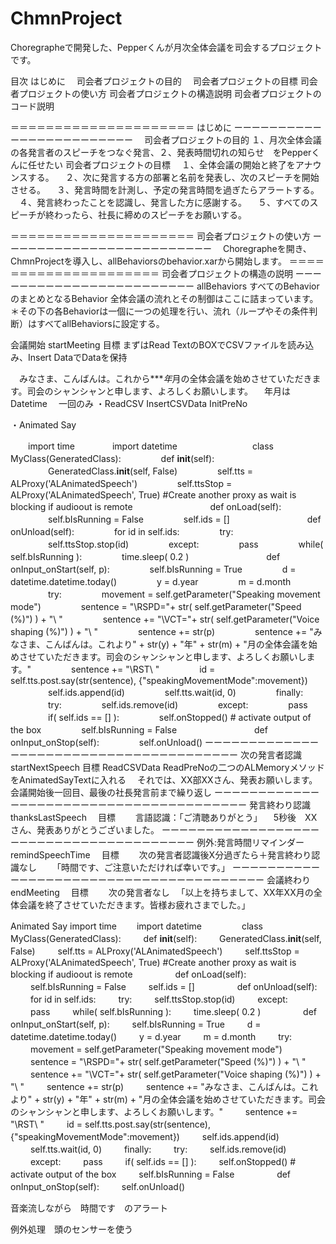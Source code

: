# ChmnProject
Choregrapheで開発した、Pepperくんが月次全体会議を司会するプロジェクトです。

目次
 はじめに
 　司会者プロジェクトの目的
 　司会者プロジェクトの目標
 司会者プロジェクトの使い方
 司会者プロジェクトの構造説明
 司会者プロジェクトのコード説明

＝＝＝＝＝＝＝＝＝＝＝＝＝＝＝＝＝＝＝＝＝
はじめに
ーーーーーーーーーーーーーーーーーーーーーーーー
　司会者プロジェクトの目的
  １、月次全体会議の各発言者のスピーチをつなぐ発言、２、発表時間切れの知らせ　をPepperくんに任せたい
 司会者プロジェクトの目標
 　１、全体会議の開始と終了をアナウンスする。
 　２、次に発言する方の部署と名前を発表し、次のスピーチを開始させる。
 　３、発言時間を計測し、予定の発言時間を過ぎたらアラートする。
 　４、発言終わったことを認識し、発言した方に感謝する。
 　５、すべてのスピーチが終わったら、社長に締めのスピーチをお願いする。

＝＝＝＝＝＝＝＝＝＝＝＝＝＝＝＝＝＝＝＝＝
司会者プロジェクトの使い方
ーーーーーーーーーーーーーーーーーーーーーーーー
　Choregrapheを開き、ChmnProjectを導入し、allBehaviorsのbehavior.xarから開始します。
＝＝＝＝＝＝＝＝＝＝＝＝＝＝＝＝＝＝＝＝＝
司会者プロジェクトの構造の説明
ーーーーーーーーーーーーーーーーーーーーーーーー
 allBehaviors
  すべてのBehaviorのまとめとなるBehavior
  全体会議の流れとその制御はここに詰まっています。
  ＊その下の各Behaviorは一個に一つの処理を行い、流れ（ループやその条件判断）はすべてallBehaviorsに設定する。
 　
 
 会議開始 startMeeting
  目標
   まずはRead TextのBOXでCSVファイルを読み込み、Insert DataでDataを保持
   
  　みなさま、こんばんは。これから****年*月の全体会議を始めさせていただきます。司会のシャンシャンと申します、よろしくお願いします。
  　年月はDatetime
  　一回のみ
  ・ReadCSV InsertCSVData InitPreNo
  
  
  ・Animated Say
  
  　　import time
　　　　import datetime
　　　　
　　　　class MyClass(GeneratedClass):
　　　　    def __init__(self):
　　　　        GeneratedClass.__init__(self, False)
　　　　        self.tts = ALProxy('ALAnimatedSpeech')
　　　　        self.ttsStop = ALProxy('ALAnimatedSpeech', True) #Create another proxy as wait is blocking if audioout is remote
　　　　
　　　　    def onLoad(self):
　　　　        self.bIsRunning = False
　　　　        self.ids = []
　　　　
　　　　    def onUnload(self):
　　　　        for id in self.ids:
　　　　            try:
　　　　                self.ttsStop.stop(id)
　　　　            except:
　　　　                pass
　　　　        while( self.bIsRunning ):
　　　　            time.sleep( 0.2 )
　　　　
　　　　    def onInput_onStart(self, p):
　　　　        self.bIsRunning = True
　　　　        d = datetime.datetime.today()
　　　　        y = d.year
　　　　        m = d.month
　　　　        try:
　　　　            movement = self.getParameter("Speaking movement mode")
　　　　            sentence = "\RSPD="+ str( self.getParameter("Speed (%)") ) + "\ "
　　　　            sentence += "\VCT="+ str( self.getParameter("Voice shaping (%)") ) + "\ "
　　　　            sentence += str(p)
　　　　            sentence += "みなさま、こんばんは。これより" + str(y) + "年" + str(m) + "月の全体会議を始めさせていただきます。司会のシャンシャンと申します、よろしくお願いします。"
　　　　            sentence +=  "\RST\ "
　　　　            id = self.tts.post.say(str(sentence), {"speakingMovementMode":movement})
　　　　            self.ids.append(id)
　　　　            self.tts.wait(id, 0)
　　　　        finally:
　　　　            try:
　　　　                self.ids.remove(id)
　　　　            except:
　　　　                pass
　　　　            if( self.ids == [] ):
　　　　                self.onStopped() # activate output of the box
　　　　                self.bIsRunning = False
　　　　
　　　　    def onInput_onStop(self):
　　　　        self.onUnload()
ーーーーーーーーーーーーーーーーーーーーーーーーーーーーーーーーーーーーーーー
 次の発言者認識 startNextSpeech
  目標
   ReadCSVData ReadPreNoの二つのALMemoryメソッドをAnimatedSayTextに入れる
  　それでは、XX部XXさん、発表お願いします。
  会議開始後一回目、最後の社長発言前まで繰り返し
ーーーーーーーーーーーーーーーーーーーーーーーーーーーーーーーーーーーーーーー
 発言終わり認識 thanksLastSpeech
 　目標
 　　言語認識：「ご清聴ありがとう」
 　5秒後　XXさん、発表ありがとうございました。
ーーーーーーーーーーーーーーーーーーーーーーーーーーーーーーーーーーーーーーー
 例外:発言時間リマインダー remindSpeechTime
 　目標
 　　次の発言者認識後X分過ぎたら＋発言終わり認識なし
 　　「時間です、ご注意いただければ幸いです。」
ーーーーーーーーーーーーーーーーーーーーーーーーーーーーーーーーーーーーーーー
 会議終わり endMeeting
 　目標
 　　次の発言者なし
 　「以上を持ちまして、XX年XX月の全体会議を終了させていただきます。皆様お疲れさまでした。」

  Animated Say
  import time
　　import datetime
　　
　　class MyClass(GeneratedClass):
　　    def __init__(self):
　　        GeneratedClass.__init__(self, False)
　　        self.tts = ALProxy('ALAnimatedSpeech')
　　        self.ttsStop = ALProxy('ALAnimatedSpeech', True) #Create another proxy as wait is blocking if audioout is remote
　　
　　    def onLoad(self):
　　        self.bIsRunning = False
　　        self.ids = []
　　
　　    def onUnload(self):
　　        for id in self.ids:
　　            try:
　　                self.ttsStop.stop(id)
　　            except:
　　                pass
　　        while( self.bIsRunning ):
　　            time.sleep( 0.2 )
　　
　　    def onInput_onStart(self, p):
　　        self.bIsRunning = True
　　        d = datetime.datetime.today()
　　        y = d.year
　　        m = d.month
　　        try:
　　            movement = self.getParameter("Speaking movement mode")
　　            sentence = "\RSPD="+ str( self.getParameter("Speed (%)") ) + "\ "
　　            sentence += "\VCT="+ str( self.getParameter("Voice shaping (%)") ) + "\ "
　　            sentence += str(p)
　　            sentence += "みなさま、こんばんは。これより" + str(y) + "年" + str(m) + "月の全体会議を始めさせていただきます。司会のシャンシャンと申します、よろしくお願いします。"
　　            sentence +=  "\RST\ "
　　            id = self.tts.post.say(str(sentence), {"speakingMovementMode":movement})
　　            self.ids.append(id)
　　            self.tts.wait(id, 0)
　　        finally:
　　            try:
　　                self.ids.remove(id)
　　            except:
　　                pass
　　            if( self.ids == [] ):
　　                self.onStopped() # activate output of the box
　　                self.bIsRunning = False
　　
　　    def onInput_onStop(self):
　　        self.onUnload()
 
 
 
音楽流しながら　時間です　のアラート

例外処理　頭のセンサーを使う

